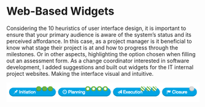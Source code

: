 # Web-Based Widgets
Considering the 10 heuristics of user interface design, it is important to ensure that your primary audience is aware of the system’s status and its perceived affordance. In this case, as a project manager is it beneficial to know what stage their project is at and how to progress through the milestones. Or in other aspects, highlighting the option chosen when filling out an assessment form. As a change coordinator interested in software development, I added suggestions and built out widgets for the IT internal project websites. Making the interface visual and intuitive.

<img src="https://github.com/shellyginelle/Bootstrap-Progress-Banner/blob/master/progress%20bar%20demo.png">

